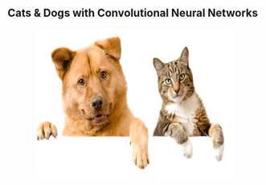 ## Cats & Dogs with Convolutional Neural Networks
<p align="center">
  <img width="400" height="300" src="./Img/catsdogs.png">
</p>


